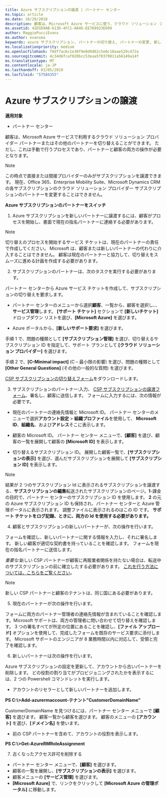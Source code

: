 ```yaml
---
title: Azure サブスクリプションの譲渡 | パートナー センター
ms.topic: article
ms.date: 10/29/2018
description: 顧客は、Microsoft Azure サービスに使う、クラウド ソリューション プロバイダー プログラムのパートナーを変更できます。 ただし、これは手動で行うプロセスであり、パートナーと顧客の両方の操作が必要となります。
ms.assetid: 42D1D9AB-613D-4FC1-A846-EE769923E699
author: MaggiePucciEvans
ms.author: evansma
keywords: azure サブスクリプション, パートナーの切り替え, パートナーの変更, 新しいパートナーの獲得, 別のパートナー
ms.localizationpriority: medium
ms.openlocfilehash: f9df7ac6c1e30f9e0d9d62c5e0c18aae529c472a
ms.sourcegitcommit: 4c34d6fcaf020bcc53eaa5f0379011a56149a14f
ms.translationtype: MT
ms.contentlocale: ja-JP
ms.lasthandoff: 03/05/2019
ms.locfileid: "57584355"
---
```

# <a name="transfer-azure-subscriptions"></a>Azure サブスクリプションの譲渡 

**適用対象**

-  パートナー センター

顧客は、Microsoft Azure サービスで利用するクラウド ソリューション プロバイダー パートナーまたはその他のパートナーを切り替えることができます。 ただし、これは手動で行うプロセスであり、パートナーと顧客の両方の操作が必要となります。

>[!Note]  
>この時点で直接または間接プロバイダーのみがサブスクリプションを譲渡できます。
>現在、Office 365、Enterprise Mobility Suite、Microsoft Dynamics CRM の各サブスクリプションのクラウド ソリューション プロバイダー サブスクリプションのパートナーを変更することはできません。



**Azure サブスクリプションのパートナーをスイッチ**

1. Azure サブスクリプションを新しいパートナーに譲渡するには、顧客がプロセスを開始し、書面で現在の指名パートナーに連絡する必要があります。 
>[!Note]
>切り替えのプロセスを開始するサービス チケットは、現在のパートナーの責任で作成してください。 Microsoft は、顧客または新しいパートナーの代わりに介入することはできません。 顧客は現在のパートナーと協力して、切り替えをスムーズに進める計画を作成する必要があります。

2. サブスクリプションのパートナーは、次のタスクを実行する必要があります。

パートナー センターから Azure サービス チケットを作成して、サブスクリプションの切り替えを要求します。
-   パートナー センターのメニューから選択**顧客**、一覧から、顧客を選択し、、**サービス管理**します。 **[サポート チケット]** セクションで **[新しいチケット]** ドロップダウン リストを選び、**[Microsoft Azure]** を選びます。

-   Azure ポータルから、**[新しいサポート要求]** を選びます。

手順 1 で、問題の種類として **[サブスクリプション管理]** を選び、切り替えるサブスクリプション ID を指定して、サポート プランとして **[クラウド ソリューション プロバイダー]** を選びます。

手順 2 で、**[C–Minimal impact]** (C – 最小限の影響) を選び、問題の種類として **[Other General Questions]** (その他の一般的な質問) を選びます。

[CSP サブスクリプションの切り替えフォーム](https://assets.windowsphone.com/5222c408-e546-4e01-b72a-2ec7d4c43d57/CSP_Subscription_Transfer_Form_Azure_InvariantCulture_Default.zip)をダウンロードします。

3. サブスクリプションのパートナー:入力、 [CSP サブスクリプションの譲渡フォーム](https://assets.windowsphone.com/5222c408-e546-4e01-b72a-2ec7d4c43d57/CSP_Subscription_Transfer_Form_Azure_InvariantCulture_Default.zip)、署名し、顧客に送信します。 フォームに入力するには、次の情報が必要です。

- 現在のパートナーの連絡先情報と Microsoft ID。 パートナー センターのメニューで選択**アカウント設定** &gt; **組織プロファイル**を使用して、 **Microsoft ID**、**組織名**、および**アドレス**そこに表示します。

- 顧客の Microsoft ID。 パートナー センター メニューで、**[顧客]** を選び、顧客の一覧を展開して顧客の **[Microsoft ID]** を表示します。

- 切り替えるサブスクリプション ID。 展開した顧客一覧で、**[サブスクリプションの表示]** を選び、選んだサブスクリプションを展開して **[サブスクリプション ID]** を表示します。

>[!Note]
>結果が 2 つのサブスクリプション Id に表示されるサブスクリプションを譲渡する、**サブスクリプションの編集**転送されたサブスクリプションのページ。**1**-課金の目的で、パートナー センターのサブスクリプション ID を使用します。 
**2** の元の Azure サブスクリプション ID も保持され、パートナー センターと Azure 管理ポータルに表示されます。 調整ファイルに表示されるのはこの ID です。  **サポート チケットをログ記録、ときに、両方の Id を使用する必要があります。**

4. 顧客とサブスクリプションの新しいパートナーが、次の操作を行います。

フォームを確認し、新しいパートナーに関する情報を入力し、それに署名します。 新しい顧客が適切な契約書を持っていることを確認します。 フォームを現在の指名パートナーに送信します。

*重要な*:新しい CSP パートナーが顧客に再販業者関係を持たない場合は、転送中のサブスクリプションの前に確立したする必要があります。 [これを行う方法については、こちらをご覧ください](request-a-relationship-with-a-customer.md)。

>[!Note]
>新しい CSP パートナーと顧客のテナントは、同じ国にある必要があります。 

5. 現在のパートナーが次の操作を行います。

フォームに両方のパートナー管理者の連絡先情報が含まれていることを確認します。Microsoft サポートは、両方の管理者に問い合わせて切り替えを確認します。 3 つの署名すべてが所定の位置にあることを確認し、**[ファイル アップロード]** オプションを使用して、完成したフォームを既存のサービス要求に添付します。 Microsoft サポートのエンジニアが 8 業務時間以内に対応して、受領と完了を確認します。

6. 新しいパートナーは次の操作を行います。

Azure サブスクリプションの設定を更新して、アカウントから古いパートナーを削除します。 どの役割の割り当てがプロビジョニングされたかを表示するには、2 つの Powershell コマンドレットを実行します。

-   アカウントのリセラーとして新しいパートナーを追加します。

**PS C:\\&gt;Add-azurermaccount-テナント"CustomerDomainName"**

CustomerDomainName を見つけるには、パートナー センター メニューで **[顧客]** を選びます。 顧客一覧から顧客を選びます。 顧客のメニューの **[アカウント]** を選び、**[ドメイン名]** を使います。

-   前の CSP パートナーを含めて、アカウントの役割を表示します。

**PS C:\\&gt;Get-AzureRMRoleAssignment**

7. 古くなったアクセス許可を削除する

-  パートナー センター メニューで、**[顧客]** を選びます。 
-  顧客の一覧を展開し、**[サブスクリプションの表示]** を選びます。 
-  顧客メニューの **[サービス管理]** を選びます。 
-  **[Microsoft Azure]** で、リンクをクリックして **[Microsoft Azure の管理ポータル]** に移動します。

 

 



